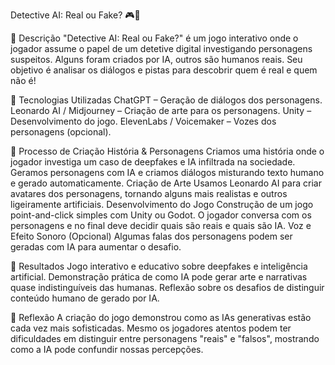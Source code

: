 Detective AI: Real ou Fake? 🎮🤖

📒 Descrição
"Detective AI: Real ou Fake?" é um jogo interativo onde o jogador assume o papel de um detetive digital investigando personagens suspeitos. Alguns foram criados por IA, outros são humanos reais. Seu objetivo é analisar os diálogos e pistas para descobrir quem é real e quem não é!

🤖 Tecnologias Utilizadas
ChatGPT – Geração de diálogos dos personagens.
Leonardo AI / Midjourney – Criação de arte para os personagens.
Unity  – Desenvolvimento do jogo.
ElevenLabs / Voicemaker – Vozes dos personagens (opcional).

🧐 Processo de Criação
    História & Personagens
Criamos uma história onde o jogador investiga um caso de deepfakes e IA infiltrada na sociedade.
Geramos personagens com IA e criamos diálogos misturando texto humano e gerado automaticamente.
    Criação de Arte
Usamos Leonardo AI para criar avatares dos personagens, tornando alguns mais realistas e outros ligeiramente artificiais.
    Desenvolvimento do Jogo
Construção de um jogo point-and-click simples com Unity ou Godot.
O jogador conversa com os personagens e no final deve decidir quais são reais e quais são IA.
    Voz e Efeito Sonoro (Opcional)
Algumas falas dos personagens podem ser geradas com IA para aumentar o desafio.

🚀 Resultados
Jogo interativo e educativo sobre deepfakes e inteligência artificial.
Demonstração prática de como IA pode gerar arte e narrativas quase indistinguíveis das humanas.
Reflexão sobre os desafios de distinguir conteúdo humano de gerado por IA.

💭 Reflexão
A criação do jogo demonstrou como as IAs generativas estão cada vez mais sofisticadas. Mesmo os jogadores atentos podem ter dificuldades em distinguir entre personagens "reais" e "falsos", mostrando como a IA pode confundir nossas percepções.
